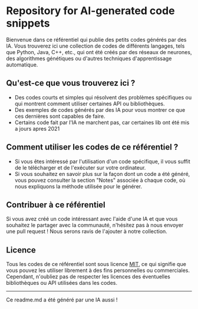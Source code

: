 # Repository for AI-generated code snippets

Bienvenue dans ce référentiel qui publie des petits codes générés par des IA. Vous trouverez ici une collection de codes de différents langages, tels que Python, Java, C++, etc., qui ont été créés par des réseaux de neurones, des algorithmes génétiques ou d'autres techniques d'apprentissage automatique.

## Qu'est-ce que vous trouverez ici ?

- Des codes courts et simples qui résolvent des problèmes spécifiques ou qui montrent comment utiliser certaines API ou bibliothèques.
- Des exemples de codes générés par des IA pour vous montrer ce que ces dernières sont capables de faire.
- Certains code fait par l'IA ne marchent pas, car certaines lib ont été mis a jours apres 2021

## Comment utiliser les codes de ce référentiel ?

- Si vous êtes intéressé par l'utilisation d'un code spécifique, il vous suffit de le télécharger et de l'exécuter sur votre ordinateur.
- Si vous souhaitez en savoir plus sur la façon dont un code a été généré, vous pouvez consulter la section "Notes" associée à chaque code, où nous expliquons la méthode utilisée pour le générer.

## Contribuer à ce référentiel

Si vous avez créé un code intéressant avec l'aide d'une IA et que vous souhaitez le partager avec la communauté, n'hésitez pas à nous envoyer une pull request ! Nous serons ravis de l'ajouter à notre collection.

## Licence

Tous les codes de ce référentiel sont sous licence [MIT](https://opensource.org/licenses/MIT), ce qui signifie que vous pouvez les utiliser librement à des fins personnelles ou commerciales. Cependant, n'oubliez pas de respecter les licences des éventuelles bibliothèques ou API utilisées dans les codes.

-------

Ce readme.md a été généré par une IA aussi !
